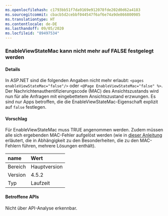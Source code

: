 ```yaml
---
ms.openlocfilehash: c1793bb51f7da9169e912078fde202d0d62a4183
ms.sourcegitcommit: cbacb5d2cebbf044547f6af6e74a9de866800985
ms.translationtype: HT
ms.contentlocale: de-DE
ms.lasthandoff: 09/05/2020
ms.locfileid: "89497534"
---
```

### <a name="no-longer-able-to-set-enableviewstatemac-to-false"></a>EnableViewStateMac kann nicht mehr auf FALSE festgelegt werden

#### <a name="details"></a>Details

In ASP.NET sind die folgenden Angaben nicht mehr erlaubt: <code>&lt;pages enableViewStateMac=&quot;false&quot;/&gt;</code> oder <code>&lt;@Page EnableViewStateMac=&quot;false&quot; %&gt;</code>. Der Nachrichtenauthentifizierungscode (MAC) des Ansichtszustands wird nun für alle Anfragen mit eingebettetem Ansichtszustand erzwungen. Es sind nur Apps betroffen, die die EnableViewStateMac-Eigenschaft explizit auf <code>false</code> festlegen.

#### <a name="suggestion"></a>Vorschlag

Für EnableViewStateMac muss TRUE angenommen werden. Zudem müssen alle sich ergebenden MAC-Fehler aufgelöst werden (wie in [dieser Anleitung](https://support.microsoft.com/kb/2915218) erläutert, die in Abhängigkeit zu den Besonderheiten, die zu den MAC-Fehlern führen, mehrere Lösungen enthält).

| name    | Wert       |
|:--------|:------------|
| Bereich   |Hauptversion|
|Version|4.5.2|
|Typ|Laufzeit|

#### <a name="affected-apis"></a>Betroffene APIs

Nicht über API-Analyse erkennbar.

<!--

#### Affected APIs

Not detectable via API analysis.

-->
